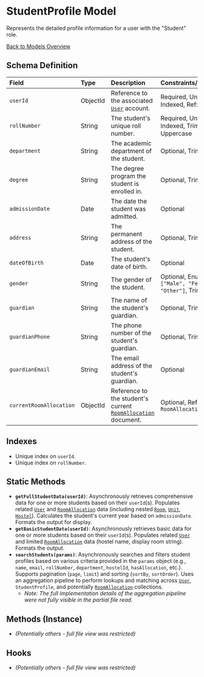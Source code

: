 # StudentProfile Model

Represents the detailed profile information for a user with the "Student" role.

[Back to Models Overview](README.md)

## Schema Definition

| Field                   | Type     | Description                                                                        | Constraints/Defaults                                |
| :---------------------- | :------- | :--------------------------------------------------------------------------------- | :-------------------------------------------------- |
| `userId`                | ObjectId | Reference to the associated [`User`](User.md) account.                             | Required, Unique, Indexed, Ref: `User`              |
| `rollNumber`            | String   | The student's unique roll number.                                                  | Required, Unique, Indexed, Trim, Uppercase          |
| `department`            | String   | The academic department of the student.                                            | Optional, Trim                                      |
| `degree`                | String   | The degree program the student is enrolled in.                                     | Optional, Trim                                      |
| `admissionDate`         | Date     | The date the student was admitted.                                                 | Optional                                            |
| `address`               | String   | The permanent address of the student.                                              | Optional, Trim                                      |
| `dateOfBirth`           | Date     | The student's date of birth.                                                       | Optional                                            |
| `gender`                | String   | The gender of the student.                                                         | Optional, Enum: `["Male", "Female", "Other"]`, Trim |
| `guardian`              | String   | The name of the student's guardian.                                                | Optional, Trim                                      |
| `guardianPhone`         | String   | The phone number of the student's guardian.                                        | Optional, Trim                                      |
| `guardianEmail`         | String   | The email address of the student's guardian.                                       | Optional                                            |
| `currentRoomAllocation` | ObjectId | Reference to the student's current [`RoomAllocation`](RoomAllocation.md) document. | Optional, Ref: `RoomAllocation`                     |

## Indexes

- Unique index on `userId`.
- Unique index on `rollNumber`.

## Static Methods

- **`getFullStudentData(userId)`**: Asynchronously retrieves comprehensive data for one or more students based on their `userId`(s). Populates related [`User`](User.md) and [`RoomAllocation`](RoomAllocation.md) data (including nested [`Room`](Room.md), [`Unit`](Unit.md), [`Hostel`](Hostel.md)). Calculates the student's current year based on `admissionDate`. Formats the output for display.
- **`getBasicStudentData(userId)`**: Asynchronously retrieves basic data for one or more students based on their `userId`(s). Populates related [`User`](User.md) and limited [`RoomAllocation`](RoomAllocation.md) data (hostel name, display room string). Formats the output.
- **`searchStudents(params)`**: Asynchronously searches and filters student profiles based on various criteria provided in the `params` object (e.g., `name`, `email`, `rollNumber`, `department`, `hostelId`, `hasAllocation`, etc.). Supports pagination (`page`, `limit`) and sorting (`sortBy`, `sortOrder`). Uses an aggregation pipeline to perform lookups and matching across [`User`](User.md), `StudentProfile`, and potentially [`RoomAllocation`](RoomAllocation.md) collections.
  - _Note: The full implementation details of the aggregation pipeline were not fully visible in the partial file read._

## Methods (Instance)

- _(Potentially others - full file view was restricted)_

## Hooks

- _(Potentially others - full file view was restricted)_

